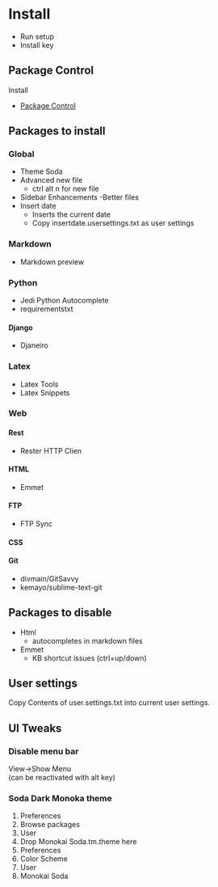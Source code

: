 # Install
- Run setup
- Install key

## Package Control
Install
- [Package Control](https://packagecontrol.io/installation)

## Packages to install

### Global
- Theme Soda
- Advanced new file
	- ctrl alt n for new file
- Sidebar Enhancements
	-Better files
- Insert date
	- Inserts the current date
	- Copy insertdate.usersettings.txt as user settings

### Markdown
- Markdown preview

### Python
- Jedi Python Autocomplete
- requirementstxt

#### Django
- Djaneiro

### Latex
- Latex Tools
- Latex Snippets

### Web
#### Rest
- Rester HTTP Clien

#### HTML
- Emmet

#### FTP
- FTP Sync

#### CSS

#### Git
- divmain/GitSavvy
- kemayo/sublime-text-git
## Packages to disable
- Html
	- autocompletes in markdown files
- Emmet
	- KB shortcut issues (ctrl+up/down)

## User settings
Copy Contents of user.settings.txt into current user settings.

## UI Tweaks
### Disable menu bar
View->Show Menu  
(can be reactivated with alt key)

### Soda Dark Monoka theme
1. Preferences
2. Browse packages
3. User
4. Drop Monokai Soda.tm.theme here
5. Preferences
6. Color Scheme
7. User
8. Monokai Soda
